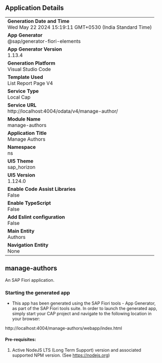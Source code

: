 ## Application Details
|               |
| ------------- |
|**Generation Date and Time**<br>Wed May 22 2024 15:19:11 GMT+0530 (India Standard Time)|
|**App Generator**<br>@sap/generator-fiori-elements|
|**App Generator Version**<br>1.13.4|
|**Generation Platform**<br>Visual Studio Code|
|**Template Used**<br>List Report Page V4|
|**Service Type**<br>Local Cap|
|**Service URL**<br>http://localhost:4004/odata/v4/manage-author/
|**Module Name**<br>manage-authors|
|**Application Title**<br>Manage Authors|
|**Namespace**<br>ns|
|**UI5 Theme**<br>sap_horizon|
|**UI5 Version**<br>1.124.0|
|**Enable Code Assist Libraries**<br>False|
|**Enable TypeScript**<br>False|
|**Add Eslint configuration**<br>False|
|**Main Entity**<br>Authors|
|**Navigation Entity**<br>None|

## manage-authors

An SAP Fiori application.

### Starting the generated app

-   This app has been generated using the SAP Fiori tools - App Generator, as part of the SAP Fiori tools suite.  In order to launch the generated app, simply start your CAP project and navigate to the following location in your browser:

http://localhost:4004/manage-authors/webapp/index.html

#### Pre-requisites:

1. Active NodeJS LTS (Long Term Support) version and associated supported NPM version.  (See https://nodejs.org)



